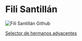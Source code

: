 # Fili Santillán

![Fili Santillán Github](https://github.com/FiliSantillan/FiliSantillan/blob/master/assets/cover-github.png)

[Selector de hermanos adyacentes](https://filisantillan.com/bits/selector-de-hermanos-adyacentes/)
